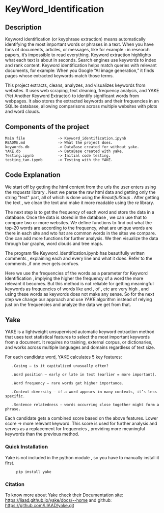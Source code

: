 # KeyWord_Identification


## Description
Keyword identification (or keyphrase extraction) means automatically identifying the most important words or phrases in a text.
When you have tons of documents, articles, or messages, like for example : in research papers, it’s impossible to read everything.
Keyword extraction highlights what each text is about in seconds.
Search engines use keywords to index and rank content.
Keyword identification helps match queries with relevant documents, for example: When you Google “AI image generation,” it finds pages whose extracted keywords match those terms.





This project extracts, cleans, analyzes, and visualizes keywords from websites.
It uses web scraping, text cleaning, frequency analysis, and YAKE (Yet Another Keyword Extractor) to identify significant words from webpages.
It also stores the extracted keywords and their frequencies in an SQLite database, allowing comparisons across multiple websites with plots and word clouds.

## Components of the project

```
Main file               -> Keyword_identification.ipynb
README.md               -> What the project does.
keywords.db             -> DataBase created for without yake.
YAKE.db                 -> DataBase created with yake.
Testing.ipynb           -> Initial code testing.
testing_tan.ipynb       -> Testing with the YAKE.
```



## Code Explanation

We start off by getting the html content from the urls the user enters using the $requests$ library . Next we parse the raw html data and getting only the string "text" part,
all of which is done using the $BeautifulSoup$ . After getting the text , we clean the text and make it more readable using the $re$ library.

The next step is to get the frequency of each word and store the data in a database. Once the data is stored in the database , we can use that to compare two or more 
websites. We define functions to find out what the top-20 words are according to the frequency, what are unique words are there in each site and wto hat are common words
in the sites we compare. One can add more functions for further analysis. We then visualize the data through bar graphs, word clouds and tree maps.


The program file  Keyword_identification.ipynb  has beautifully written comments , explaining each and every line and what it does. Refer to the comments ,if one ever
gets confues.

Here we use the frequencies of the words as a parameter for  Keyword Identification , implying the higher the frequency of a word the more relevant it becomes. But this
method is not reliable for getting meaningful keywords as frequencies of words like and , of , etc are very high , and using  these words as keywords does not make any sense.
So for the next step we change our approach and use $YAKE$ algorithm instead of relying just on the frequencies and analyze the data we get from that.

## Yake
YAKE is a lightweight unsupervised automatic keyword extraction method that uses text statistical features to select the most important keywords from a document. 
It requires no training, external corpus, or dictionaries, and works across multiple languages and domains regardless of text size.


For each candidate word, YAKE calculates 5 key features:

       .Casing — is it capitalized unusually often?
  
       .Word position — early or late in text (earlier = more important).
  
       .Word frequency — rare words get higher importance.
  
       .Context diversity — if a word appears in many contexts, it’s less specific.
  
       .Sentence relatedness — words occurring close together might form a phrase.

  
  
Each candidate gets a combined score based on the above features. Lower score → more relevant keyword.
This score is used for further analysis and serves as a replacement for frequencies , providing more meaningful keywords than the previous method.


### Quick Installation
Yake is not included in the python module , so you have to manually install it first.




         pip install yake






### Citation

To know more about Yake check their  Documentation site: https://liaad.github.io/yake/docs/--home  and  github: https://github.com/LIAAD/yake.git 

         
